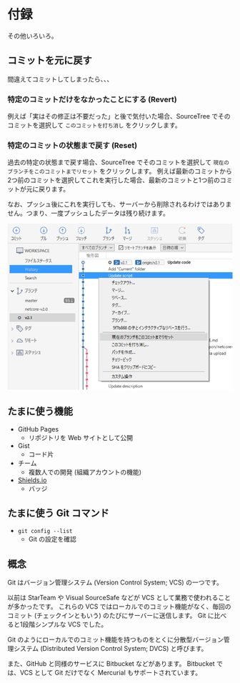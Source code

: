 # 付録
その他いろいろ。

## コミットを元に戻す
間違えてコミットしてしまったら、、、

### 特定のコミットだけをなかったことにする (Revert)
例えば「実はその修正は不要だった」と後で気付いた場合、SourceTree でそのコミットを選択して `このコミットを打ち消し` をクリックします。

### 特定のコミットの状態まで戻す (Reset)
過去の特定の状態まで戻す場合、SourceTree でそのコミットを選択して `現在のブランチをこのコミットまでリセット` をクリックします。
例えば最新のコミットから2つ前のコミットを選択してこれを実行した場合、最新のコミットと1つ前のコミットが元に戻ります。

なお、プッシュ後にこれを実行しても、サーバーから削除されるわけではありません。つまり、一度プッシュしたデータは残り続けます。

![](Images/SourceTree-Reset.png)

## たまに使う機能
- GitHub Pages
  - リポジトリを Web サイトとして公開
- Gist
  - コード片
- チーム
  - 複数人での開発 (組織アカウントの機能)
- [Shields.io](https://shields.io/)
  - バッジ

## たまに使う Git コマンド
- `git config --list`
  - Git の設定を確認

## 概念
Git はバージョン管理システム (Version Control System; VCS) の一つです。

以前は StarTeam や Visual SourceSafe などが VCS として業務で使われることが多かったです。
これらの VCS ではローカルでのコミット機能がなく、毎回のコミット (チェックインともいう) のたびにサーバーに送信します。
Git に比べると1段階シンプルな VCS でした。

Git のようにローカルでのコミット機能を持つものをとくに分散型バージョン管理システム (Distributed Version Control System; DVCS) と呼びます。

また、GitHub と同様のサービスに Bitbucket などがあります。
Bitbucket では、VCS として Git だけでなく Mercurial もサポートされています。
